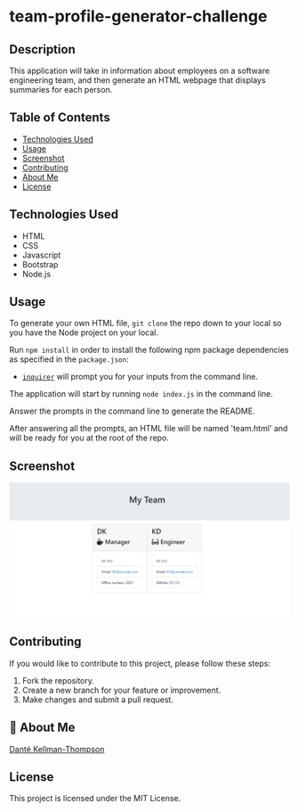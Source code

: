 # team-profile-generator-challenge

## Description

This application will take in information about employees on a software engineering team, and then generate an HTML webpage that displays summaries for each person.

## Table of Contents

- [Technologies Used](#technology)
- [Usage](#usage)
- [Screenshot](#screenshot)
- [Contributing](#contributing)
- [About Me](#aboutme)
- [License](#license)

## Technologies Used

- HTML
- CSS
- Javascript
- Bootstrap
- Node.js

## Usage

To generate your own HTML file, `git clone` the repo down to your local so you have the Node project on your local.

Run `npm install` in order to install the following npm package dependencies as specified in the `package.json`:

- [`inquirer`](https://www.npmjs.com/package/inquirer) will prompt you for your inputs from the command line.

The application will start by running `node index.js` in the command line.

Answer the prompts in the command line to generate the README.

After answering all the prompts, an HTML file will be named 'team.html' and will be ready for you at the root of the repo.

## Screenshot

![Team Profile Generator Image](/team-profile-img.jpg)

## Contributing

If you would like to contribute to this project, please follow these steps:

1. Fork the repository.
2. Create a new branch for your feature or improvement.
3. Make changes and submit a pull request.

## 🚀 About Me

[Danté Kellman-Thompson](https://github.com/DKT15)

## License

This project is licensed under the MIT License.
